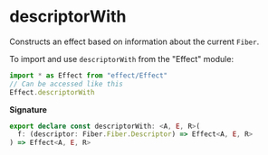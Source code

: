# descriptorWith

Constructs an effect based on information about the current `Fiber`.

To import and use `descriptorWith` from the "Effect" module:

```ts
import * as Effect from "effect/Effect"
// Can be accessed like this
Effect.descriptorWith
```

**Signature**

```ts
export declare const descriptorWith: <A, E, R>(
  f: (descriptor: Fiber.Fiber.Descriptor) => Effect<A, E, R>
) => Effect<A, E, R>
```
